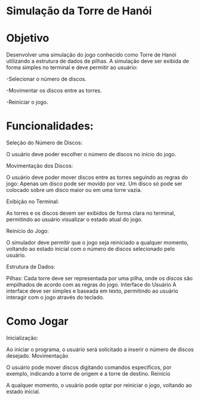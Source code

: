 Simulação da Torre de Hanói
===========================


Objetivo
========
Desenvolver uma simulação do jogo conhecido como Torre de Hanói utilizando a estrutura de dados de pilhas. A simulação deve ser exibida de forma simples no terminal e deve permitir ao usuário:

-Selecionar o número de discos.

-Movimentar os discos entre as torres.

-Reiniciar o jogo.

Funcionalidades:
================
Seleção do Número de Discos:

O usuário deve poder escolher o número de discos no início do jogo.

Movimentação dos Discos:

O usuário deve poder mover discos entre as torres seguindo as regras do jogo:
Apenas um disco pode ser movido por vez.
Um disco só pode ser colocado sobre um disco maior ou em uma torre vazia.

Exibição no Terminal:

As torres e os discos devem ser exibidos de forma clara no terminal, permitindo ao usuário visualizar o estado atual do jogo.

Reinício do Jogo:

O simulador deve permitir que o jogo seja reiniciado a qualquer momento, voltando ao estado inicial com o número de discos selecionado pelo usuário.

Estrutura de Dados:

Pilhas: Cada torre deve ser representada por uma pilha, onde os discos são empilhados de acordo com as regras do jogo.
Interface do Usuário
A interface deve ser simples e baseada em texto, permitindo ao usuário interagir com o jogo através do teclado.

Como Jogar
==========

Inicialização:

Ao iniciar o programa, o usuário será solicitado a inserir o número de discos desejado.
Movimentação

O usuário pode mover discos digitando comandos específicos, por exemplo, indicando a torre de origem e a torre de destino.
Reinício

A qualquer momento, o usuário pode optar por reiniciar o jogo, voltando ao estado inicial.
